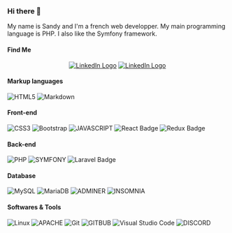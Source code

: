 ### Hi there 🦆

My name is Sandy and I'm a french web developper.
My main programming language is PHP. I also like the Symfony framework.

#### Find Me

<div align="center">
<a href="https://www.linkedin.com/in/sandy-bouzid/"><img src="https://img.shields.io/badge/-LinkedIn-0e76a8?style=flat-square&logo=Linkedin&logoColor=white" alt="LinkedIn Logo"></a>
<a href="https://sandy-bouzid.github.io"><img src="https://img.shields.io/badge/Website-3b5998?style=flat-square&logo=google-chrome&logoColor=white" alt="LinkedIn Logo"></a>
</div>

#### Markup languages

![HTML5](https://img.shields.io/badge/HTML5-E34F26?logo=html5&logoColor=fff&style=plastic) ![Markdown](https://img.shields.io/badge/MARKDOWN-000?logo=markdown&logoColor=fff&style=plastic)

#### Front-end

![CSS3](https://img.shields.io/badge/CSS3-1572B6?logo=css3&logoColor=fff&style=plastic) ![Bootstrap](https://img.shields.io/badge/BOOTSTRAP-7952B3?logo=bootstrap&logoColor=fff&style=plastic)
![JAVASCRIPT](https://img.shields.io/badge/JAVASCRIPT-F7DF1E?logo=javascript&logoColor=000&style=plastic) 
![React Badge](https://img.shields.io/badge/REACT-61DAFB?logo=react&logoColor=000&style=plastic) ![Redux Badge](https://img.shields.io/badge/REDUX-764ABC?logo=redux&logoColor=fff&style=plastic)

#### Back-end

![PHP](https://img.shields.io/badge/PHP-777BB4?logo=php&logoColor=fff&style=plastic) ![SYMFONY](https://img.shields.io/badge/SYMFONY-000?logo=symfony&logoColor=fff&style=plastic) ![Laravel Badge](https://img.shields.io/badge/Laravel-FF2D20?logo=laravel&logoColor=fff&style=plastic)

#### Database

![MySQL](https://img.shields.io/badge/MySQL-4479A1?logo=mysql&logoColor=fff&style=plastic) ![MariaDB](https://img.shields.io/badge/MariaDB-003545?logo=mariadb&logoColor=fff&style=plastic)
![ADMINER](https://img.shields.io/badge/ADMINER-34567C?logo=Adminer&logoColor=fff&style=plastic) ![INSOMNIA](https://img.shields.io/badge/INSOMNIA-4000BF?logo=insomnia&logoColor=fff&style=plastic)

#### Softwares & Tools
![Linux](https://img.shields.io/badge/LINUX-FCC624?logo=linux&logoColor=000&style=plastic) ![APACHE](https://img.shields.io/badge/APACHE-D22128?logo=apache&logoColor=fff&style=plastic)
![Git](https://img.shields.io/badge/GIT-F05032?logo=git&logoColor=fff&style=plastic) ![GITBUB](https://img.shields.io/badge/GITHUB-181717?logo=github&logoColor=fff&style=plastic)
![Visual Studio Code](https://img.shields.io/badge/VS%20CODE-007ACC?logo=visualstudiocode&logoColor=fff&style=plastic) ![DISCORD](https://img.shields.io/badge/DISCORD-5865F2?logo=Discord&logoColor=fff&style=plastic)
